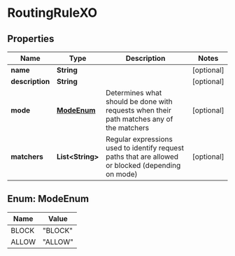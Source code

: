 
# RoutingRuleXO

## Properties
Name | Type | Description | Notes
------------ | ------------- | ------------- | -------------
**name** | **String** |  |  [optional]
**description** | **String** |  |  [optional]
**mode** | [**ModeEnum**](#ModeEnum) | Determines what should be done with requests when their path matches any of the matchers |  [optional]
**matchers** | **List&lt;String&gt;** | Regular expressions used to identify request paths that are allowed or blocked (depending on mode) |  [optional]


<a name="ModeEnum"></a>
## Enum: ModeEnum
Name | Value
---- | -----
BLOCK | &quot;BLOCK&quot;
ALLOW | &quot;ALLOW&quot;



